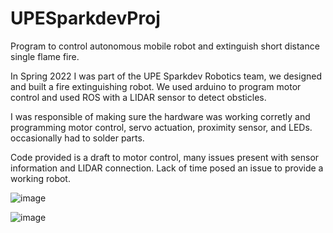 # UPESparkdevProj
Program to control autonomous mobile robot and extinguish short distance single flame fire.  

In Spring 2022 I was part of the UPE Sparkdev Robotics team, we designed and built a fire extinguishing robot. We used arduino to program motor control and used ROS with a LIDAR sensor to detect obsticles.  

I was responsible of making sure the hardware was working corretly and programming motor control, servo actuation, proximity sensor, and LEDs. 
occasionally had to solder parts. 

Code provided is a draft to motor control, many issues present with sensor information and LIDAR connection.
Lack of time posed an issue to provide a working robot. 

![image](https://user-images.githubusercontent.com/115327300/194721380-44ba9928-ebd2-480e-9500-60a1a6a339da.png)

![image](https://user-images.githubusercontent.com/115327300/194722182-e55e9099-72a5-4856-ae55-60a037075d98.png)
 
